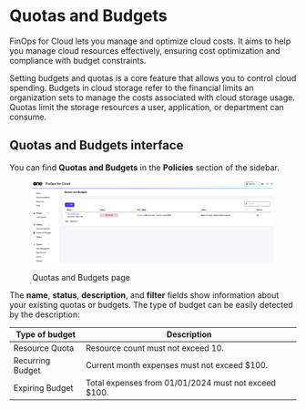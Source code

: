 # Quotas and Budgets

FinOps for Cloud lets you manage and optimize cloud costs. It aims to help you manage cloud resources effectively, ensuring cost optimization and compliance with budget constraints.&#x20;

Setting budgets and quotas is a core feature that allows you to control cloud spending. Budgets in cloud storage refer to the financial limits an organization sets to manage the costs associated with cloud storage usage. Quotas limit the storage resources a user, application, or department can consume.

## Quotas and Budgets interface

You can find **Quotas and Budgets** in the **Policies** section of the sidebar.

<figure><img src="../../../.gitbook/assets/finOps_quotas_and_budgets.png" alt=""><figcaption><p>Quotas and Budgets page</p></figcaption></figure>

The **name**, **status**, **description**, and **filter** fields show information about your existing quotas or budgets. The type of budget can be easily detected by the description:

| Type of budget   | Description                                          |
| ---------------- | ---------------------------------------------------- |
| Resource Quota   | Resource count must not exceed 10.                   |
| Recurring Budget | Current month expenses must not exceed $100.         |
| Expiring Budget  | Total expenses from 01/01/2024 must not exceed $100. |
